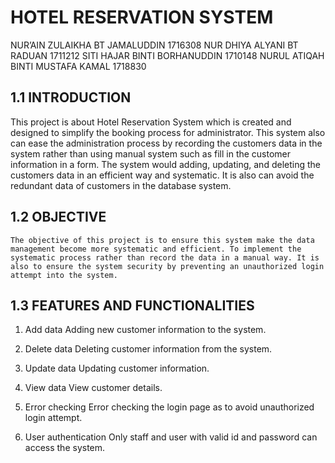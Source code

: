 # HOTEL RESERVATION SYSTEM

NUR’AIN ZULAIKHA BT JAMALUDDIN   1716308
NUR DHIYA ALYANI BT RADUAN       1711212
SITI HAJAR BINTI BORHANUDDIN     1710148
NURUL ATIQAH BINTI MUSTAFA KAMAL 1718830

## 1.1 INTRODUCTION

This project is about Hotel Reservation System which is created and designed to simplify the booking process for administrator. This system also can ease the administration process by recording the customers data in the system rather than using manual system such as fill in the customer information in a form. The system would adding, updating, and deleting the customers data in an efficient way and systematic. It is also can avoid the redundant data of customers in the database system.


## 1.2 OBJECTIVE
	
	The objective of this project is to ensure this system make the data management become more systematic and efficient. To implement the systematic process rather than record the data in a manual way. It is also to ensure the system security by preventing an unauthorized login attempt into the system.

## 1.3 FEATURES AND FUNCTIONALITIES

1) Add data
Adding new customer information to the system.

2) Delete data
Deleting customer information from the system.

3) Update data
Updating customer information.

4) View data
View customer details.

5) Error checking
Error checking the login page as to avoid unauthorized login attempt.

6) User authentication 
Only staff and user with valid id and password can access the system.


